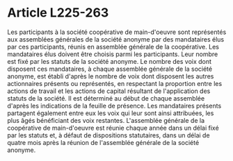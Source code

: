# Article L225-263

Les participants à la société coopérative de main-d'oeuvre sont représentés aux assemblées générales de la société anonyme par des mandataires élus par ces participants, réunis en assemblée générale de la coopérative.   Les mandataires élus doivent être choisis parmi les participants. Leur nombre est fixé par les statuts de la société anonyme.   Le nombre des voix dont disposent ces mandataires, à chaque assemblée générale de la société anonyme, est établi d'après le nombre de voix dont disposent les autres actionnaires présents ou représentés, en respectant la proportion entre les actions de travail et les actions de capital résultant de l'application des statuts de la société. Il est déterminé au début de chaque assemblée d'après les indications de la feuille de présence.   Les mandataires présents partagent également entre eux les voix qui leur sont ainsi attribuées, les plus âgés bénéficiant des voix restantes.   L'assemblée générale de la coopérative de main-d'oeuvre est réunie chaque année dans un délai fixé par les statuts et, à défaut de dispositions statutaires, dans un délai de quatre mois après la réunion de l'assemblée générale de la société anonyme.